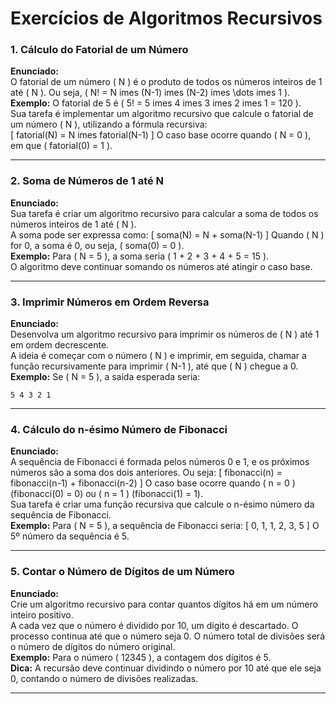 
# Exercícios de Algoritmos Recursivos

### 1. **Cálculo do Fatorial de um Número**
   **Enunciado:**  
   O fatorial de um número \( N \) é o produto de todos os números inteiros de 1 até \( N \). Ou seja, \( N! = N 	imes (N-1) 	imes (N-2) 	imes \dots 	imes 1 \).  
   **Exemplo:** O fatorial de 5 é \( 5! = 5 	imes 4 	imes 3 	imes 2 	imes 1 = 120 \).  
   Sua tarefa é implementar um algoritmo recursivo que calcule o fatorial de um número \( N \), utilizando a fórmula recursiva:  
   \[
   fatorial(N) = N 	imes fatorial(N-1)
   \]
   O caso base ocorre quando \( N = 0 \), em que \( fatorial(0) = 1 \).

---

### 2. **Soma de Números de 1 até N**
   **Enunciado:**  
   Sua tarefa é criar um algoritmo recursivo para calcular a soma de todos os números inteiros de 1 até \( N \).  
   A soma pode ser expressa como:
   \[
   soma(N) = N + soma(N-1)
   \]
   Quando \( N \) for 0, a soma é 0, ou seja, \( soma(0) = 0 \).  
   **Exemplo:** Para \( N = 5 \), a soma seria \( 1 + 2 + 3 + 4 + 5 = 15 \).  
   O algoritmo deve continuar somando os números até atingir o caso base.

---

### 3. **Imprimir Números em Ordem Reversa**
   **Enunciado:**  
   Desenvolva um algoritmo recursivo para imprimir os números de \( N \) até 1 em ordem decrescente.  
   A ideia é começar com o número \( N \) e imprimir, em seguida, chamar a função recursivamente para imprimir \( N-1 \), até que \( N \) chegue a 0.  
   **Exemplo:** Se \( N = 5 \), a saída esperada seria:  
   ```
   5 4 3 2 1
   ```

---

### 4. **Cálculo do n-ésimo Número de Fibonacci**
   **Enunciado:**  
   A sequência de Fibonacci é formada pelos números 0 e 1, e os próximos números são a soma dos dois anteriores. Ou seja:
   \[
   fibonacci(n) = fibonacci(n-1) + fibonacci(n-2)
   \]
   O caso base ocorre quando \( n = 0 \) (fibonacci(0) = 0) ou \( n = 1 \) (fibonacci(1) = 1).  
   Sua tarefa é criar uma função recursiva que calcule o n-ésimo número da sequência de Fibonacci.  
   **Exemplo:** Para \( N = 5 \), a sequência de Fibonacci seria:
   \[
   0, 1, 1, 2, 3, 5
   \]
   O 5º número da sequência é 5.

---

### 5. **Contar o Número de Dígitos de um Número**
   **Enunciado:**  
   Crie um algoritmo recursivo para contar quantos dígitos há em um número inteiro positivo.  
   A cada vez que o número é dividido por 10, um dígito é descartado. O processo continua até que o número seja 0. O número total de divisões será o número de dígitos do número original.  
   **Exemplo:** Para o número \( 12345 \), a contagem dos dígitos é 5.  
   **Dica:** A recursão deve continuar dividindo o número por 10 até que ele seja 0, contando o número de divisões realizadas.

---

